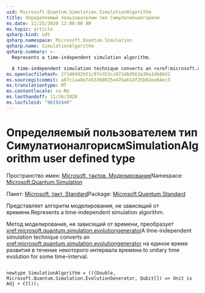 ```yaml
---
uid: Microsoft.Quantum.Simulation.SimulationAlgorithm
title: Определяемый пользователем тип Симулатионалгорисм
ms.date: 11/25/2020 12:00:00 AM
ms.topic: article
qsharp.kind: udt
qsharp.namespace: Microsoft.Quantum.Simulation
qsharp.name: SimulationAlgorithm
qsharp.summary: >-
  Represents a time-independent simulation algorithm.

  A time-independent simulation technique converts an <xref:microsoft.quantum.simulation.evolutiongenerator> to unitary time evolution for some time-interval.
ms.openlocfilehash: 2f340492b51c97e353cc071d6d563a30a1db86d1
ms.sourcegitcommit: a87c1aa8e7453360025e47ba614f25b02ea84ec3
ms.translationtype: MT
ms.contentlocale: ru-RU
ms.lasthandoff: 11/26/2020
ms.locfileid: "96192440"
---
```

# <a name="simulationalgorithm-user-defined-type"></a><span data-ttu-id="7e5df-102">Определяемый пользователем тип Симулатионалгорисм</span><span class="sxs-lookup"><span data-stu-id="7e5df-102">SimulationAlgorithm user defined type</span></span>

<span data-ttu-id="7e5df-103">Пространство имен: [Microsoft. тактов. Моделирование](xref:Microsoft.Quantum.Simulation)</span><span class="sxs-lookup"><span data-stu-id="7e5df-103">Namespace: [Microsoft.Quantum.Simulation](xref:Microsoft.Quantum.Simulation)</span></span>

<span data-ttu-id="7e5df-104">Пакет: [Microsoft. такт. Standard](https://nuget.org/packages/Microsoft.Quantum.Standard)</span><span class="sxs-lookup"><span data-stu-id="7e5df-104">Package: [Microsoft.Quantum.Standard](https://nuget.org/packages/Microsoft.Quantum.Standard)</span></span>


<span data-ttu-id="7e5df-105">Представляет алгоритм моделирования, не зависящий от времени.</span><span class="sxs-lookup"><span data-stu-id="7e5df-105">Represents a time-independent simulation algorithm.</span></span>

<span data-ttu-id="7e5df-106">Метод моделирования, не зависящий от времени, преобразует <xref:microsoft.quantum.simulation.evolutiongenerator></span><span class="sxs-lookup"><span data-stu-id="7e5df-106">A time-independent simulation technique converts an <xref:microsoft.quantum.simulation.evolutiongenerator></span></span>
<span data-ttu-id="7e5df-107">на единое время развития в течение некоторого интервала времени.</span><span class="sxs-lookup"><span data-stu-id="7e5df-107">to unitary time evolution for some time-interval.</span></span>

```qsharp

newtype SimulationAlgorithm = (((Double, Microsoft.Quantum.Simulation.EvolutionGenerator, Qubit[]) => Unit is Adj + Ctl));
```

